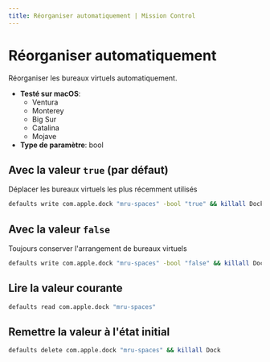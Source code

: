 ```yaml
---
title: Réorganiser automatiquement | Mission Control
---
```


# Réorganiser automatiquement

Réorganiser les bureaux virtuels automatiquement.

<!-- break lists -->

- **Testé sur macOS**:
  - Ventura
  - Monterey
  - Big Sur
  - Catalina
  - Mojave
- **Type de paramètre**: bool

## Avec la valeur `true` (par défaut)

Déplacer les bureaux virtuels les plus récemment utilisés

```bash
defaults write com.apple.dock "mru-spaces" -bool "true" && killall Dock
```

## Avec la valeur `false`

Toujours conserver l'arrangement de bureaux virtuels

```bash
defaults write com.apple.dock "mru-spaces" -bool "false" && killall Dock
```

## Lire la valeur courante

```bash
defaults read com.apple.dock "mru-spaces"
```

## Remettre la valeur à l'état initial

```bash
defaults delete com.apple.dock "mru-spaces" && killall Dock
```
